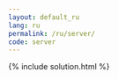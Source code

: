 ```yaml
---
layout: default_ru
lang: ru
permalink: /ru/server/
code: server
---
```

{% include solution.html %}
